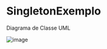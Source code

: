 # SingletonExemplo

Diagrama de Classe UML

![image](https://github.com/MarcioMAlmeida/AbstractFactoryExemplo/assets/78739307/7f251e53-6633-4ab7-9094-5edcf6cf2c44)
